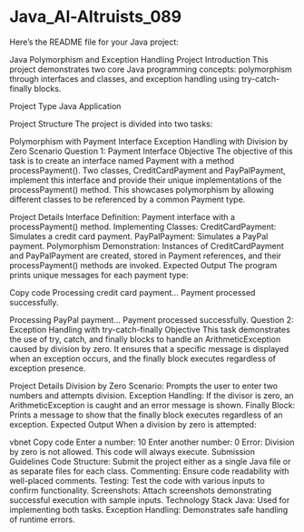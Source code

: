 # Java_Al-Altruists_089
Here’s the README file for your Java project:

Java Polymorphism and Exception Handling Project
Introduction
This project demonstrates two core Java programming concepts: polymorphism through interfaces and classes, and exception handling using try-catch-finally blocks.

Project Type
Java Application

Project Structure
The project is divided into two tasks:

Polymorphism with Payment Interface
Exception Handling with Division by Zero Scenario
Question 1: Payment Interface
Objective
The objective of this task is to create an interface named Payment with a method processPayment(). Two classes, CreditCardPayment and PayPalPayment, implement this interface and provide their unique implementations of the processPayment() method. This showcases polymorphism by allowing different classes to be referenced by a common Payment type.

Project Details
Interface Definition: Payment interface with a processPayment() method.
Implementing Classes:
CreditCardPayment: Simulates a credit card payment.
PayPalPayment: Simulates a PayPal payment.
Polymorphism Demonstration: Instances of CreditCardPayment and PayPalPayment are created, stored in Payment references, and their processPayment() methods are invoked.
Expected Output
The program prints unique messages for each payment type:

Copy code
Processing credit card payment...
Payment processed successfully.

Processing PayPal payment...
Payment processed successfully.
Question 2: Exception Handling with try-catch-finally
Objective
This task demonstrates the use of try, catch, and finally blocks to handle an ArithmeticException caused by division by zero. It ensures that a specific message is displayed when an exception occurs, and the finally block executes regardless of exception presence.

Project Details
Division by Zero Scenario: Prompts the user to enter two numbers and attempts division.
Exception Handling: If the divisor is zero, an ArithmeticException is caught and an error message is shown.
Finally Block: Prints a message to show that the finally block executes regardless of an exception.
Expected Output
When a division by zero is attempted:

vbnet
Copy code
Enter a number: 10
Enter another number: 0
Error: Division by zero is not allowed.
This code will always execute.
Submission Guidelines
Code Structure: Submit the project either as a single Java file or as separate files for each class.
Commenting: Ensure code readability with well-placed comments.
Testing: Test the code with various inputs to confirm functionality.
Screenshots: Attach screenshots demonstrating successful execution with sample inputs.
Technology Stack
Java: Used for implementing both tasks.
Exception Handling: Demonstrates safe handling of runtime errors.
